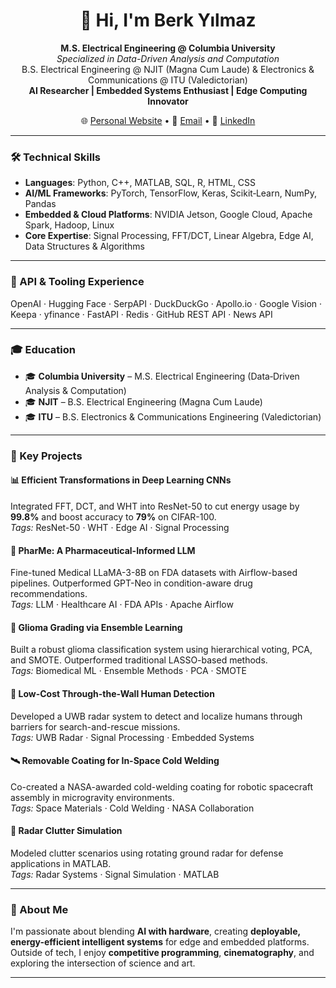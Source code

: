 <h1 align="center">👋 Hi, I'm Berk Yılmaz</h1>

<p align="center">
  <strong>M.S. Electrical Engineering @ Columbia University</strong><br>
  <em>Specialized in Data-Driven Analysis and Computation</em><br>
  B.S. Electrical Engineering @ NJIT (Magna Cum Laude) & Electronics & Communications @ ITU (Valedictorian)<br>
  <strong>AI Researcher | Embedded Systems Enthusiast | Edge Computing Innovator</strong>
</p>

<p align="center">
  🌐 <a href="https://berkyilmaz.info">Personal Website</a> • 📧 <a href="mailto:berkyilmazcs@gmail.com">Email</a> • 💼 <a href="https://linkedin.com/in/berkyy">LinkedIn</a>
</p>

---

### 🛠️ Technical Skills
- **Languages**: Python, C++, MATLAB, SQL, R, HTML, CSS
- **AI/ML Frameworks**: PyTorch, TensorFlow, Keras, Scikit‑Learn, NumPy, Pandas
- **Embedded & Cloud Platforms**: NVIDIA Jetson, Google Cloud, Apache Spark, Hadoop, Linux
- **Core Expertise**: Signal Processing, FFT/DCT, Linear Algebra, Edge AI, Data Structures & Algorithms

---

### 🔌 API & Tooling Experience
OpenAI · Hugging Face · SerpAPI · DuckDuckGo · Apollo.io · Google Vision · Keepa · yfinance · FastAPI · Redis · GitHub REST API · News API

---

### 🎓 Education
- 🎓 **Columbia University** – M.S. Electrical Engineering (Data‑Driven Analysis & Computation)  
- 🎓 **NJIT** – B.S. Electrical Engineering (Magna Cum Laude)  
- 🎓 **ITU** – B.S. Electronics & Communications Engineering (Valedictorian)

---

### 🚀 Key Projects

#### 📊 Efficient Transformations in Deep Learning CNNs  
Integrated FFT, DCT, and WHT into ResNet-50 to cut energy usage by **99.8%** and boost accuracy to **79%** on CIFAR-100.  
<em>Tags:</em> ResNet-50 · WHT · Edge AI · Signal Processing

#### 💊 PharMe: A Pharmaceutical-Informed LLM  
Fine-tuned Medical LLaMA-3-8B on FDA datasets with Airflow-based pipelines. Outperformed GPT-Neo in condition-aware drug recommendations.  
<em>Tags:</em> LLM · Healthcare AI · FDA APIs · Apache Airflow

#### 🧠 Glioma Grading via Ensemble Learning  
Built a robust glioma classification system using hierarchical voting, PCA, and SMOTE. Outperformed traditional LASSO-based methods.  
<em>Tags:</em> Biomedical ML · Ensemble Methods · PCA · SMOTE

#### 📡 Low-Cost Through-the-Wall Human Detection  
Developed a UWB radar system to detect and localize humans through barriers for search-and-rescue missions.  
<em>Tags:</em> UWB Radar · Signal Processing · Embedded Systems

#### 🛰️ Removable Coating for In-Space Cold Welding  
Co-created a NASA-awarded cold-welding coating for robotic spacecraft assembly in microgravity environments.  
<em>Tags:</em> Space Materials · Cold Welding · NASA Collaboration

#### 📶 Radar Clutter Simulation  
Modeled clutter scenarios using rotating ground radar for defense applications in MATLAB.  
<em>Tags:</em> Radar Systems · Signal Simulation · MATLAB

---

### 💭 About Me
I'm passionate about blending **AI with hardware**, creating **deployable, energy-efficient intelligent systems** for edge and embedded platforms.  
Outside of tech, I enjoy **competitive programming**, **cinematography**, and exploring the intersection of science and art.

---

